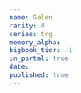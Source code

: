 ```yaml
---
name: Galen
rarity: 4
series: tng
memory_alpha:
bigbook_tier: -1
in_portal: true
date:
published: true
---
```




